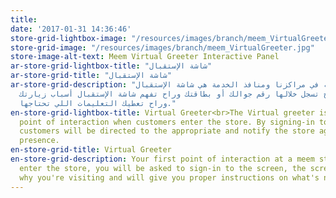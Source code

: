 ```yaml
---
title: 
date: '2017-01-31 14:36:46'
store-grid-lightbox-image: "/resources/images/branch/meem_VirtualGreeter.jpg"
store-grid-image: "/resources/images/branch/meem_VirtualGreeter.jpg"
store-image-alt-text: Meem Virtual Greeter Interactive Panel
ar-store-grid-lightbox-title: "شاشة الإستقبال"
ar-store-grid-title: "شاشة الإستقبال"
ar-store-grid-description: "أول شي تشوفه في مراكزنا ومنافذ الخدمة هي شاشة الإستقبال
  واللي راح تسجل خلالها رقم جوالك أو بطاقتك وراح تفهم شاشة الإستقبال أسباب زيارتك
  وراح تعطيك التعليمات اللي تحتاجها."
en-store-grid-lightbox-title: Virtual Greeter<br>The Virtual greeter is the first
  point of interaction when customers enter the store. By signing-in to the screen
  customers will be directed to the appropriate and notify the store agents of customer's
  presence.
en-store-grid-title: Virtual Greeter
en-store-grid-description: Your first point of interaction at a meem store. Once you
  enter the store, you will be asked to sign-in to the screen, the screen will understand
  why you're visiting and will give you proper instructions on what's next.
---
```

